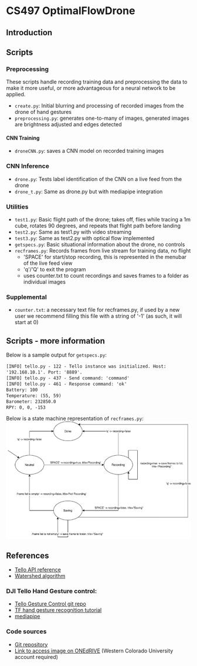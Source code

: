 # CS497 OptimalFlowDrone

## Introduction

## Scripts

### Preprocessing
These scripts handle recording training data and preprocessing the data to make it more useful, or more advantageous for a neural network to be applied.

 - `create.py`: Initial blurring and processing of recorded images from the drone of hand gestures 
 - `preprocessing.py`: generates one-to-many of images, generated images are brightness adjusted and edges detected

#### CNN Training

 - `droneCNN.py`: saves a CNN model on recorded training images

### CNN Inference

 - `drone.py`: Tests label identification of the CNN on a live feed from the drone
 - `drone_t.py`: Same as drone.py but with mediapipe integration

### Utilities

 - `test1.py`: Basic flight path of the drone; takes off, flies while tracing a 1m cube, rotates 90 degrees, and repeats that flight path before landing
 - `test2.py`: Same as test1.py with video streaming
 - `test3.py`: Same as test2.py with optical flow implemented
 - `getspecs.py`: Basic situational information about the drone, no controls
 - `recframes.py`: Records frames from live stream for training data, no flight
     - 'SPACE' for start/stop recording, this is represented in the menubar of the live feed view
     - 'q'/'Q' to exit the program
     - uses counter.txt to count recordings and saves frames to a folder as individual images

### Supplemental
 - `counter.txt`: a necessary text file for recframes.py, if used by a new user we recommend filling this file with a string of '-1' (as such, it will start at 0)


## Scripts - more information

Below is a sample output for `getspecs.py`:
```
[INFO] tello.py - 122 - Tello instance was initialized. Host: '192.168.10.1'. Port: '8889'.
[INFO] tello.py - 437 - Send command: 'command'
[INFO] tello.py - 461 - Response command: 'ok'
Battery: 100
Temperature: (55, 59)
Barometer: 232850.0
RPY: 0, 0, -153
```

Below is a state machine representation of `recframes.py`:
![recframes.png](recframes.png)



## References
 - [Tello API reference](https://github.com/damiafuentes/DJITelloPy/blob/master/djitellopy/tello.py)
 - [Watershed algorithm](https://www.bogotobogo.com/python/OpenCV_Python/python_opencv3_Image_Watershed_Algorithm_Marker_Based_Segmentation.php)
### DJI Tello Hand Gesture control: 
 - [Tello Gesture Control git repo](https://github.com/kinivi/tello-gesture-control)
 - [TF hand gesture recognition tutorial](https://techvidvan.com/tutorials/hand-gesture-recognition-tensorflow-opencv/)
 - [mediapipe](https://www.section.io/engineering-education/creating-a-hand-tracking-module/)
### Code sources
 - [Git repository](https://github.com/Jaketa-CS/CS497_OptimalFlowDrone)
 - [Link to access image on ONEdRIVE](https://westernstatecoloradou-my.sharepoint.com/:u:/g/personal/marcos_ordonez_western_edu/EXoWoUeohZdKk-me1iAHF-gBABaIlLkrLvVN05MPQsLT3w?e=ltUGxq) (Western Colorado University account required)
